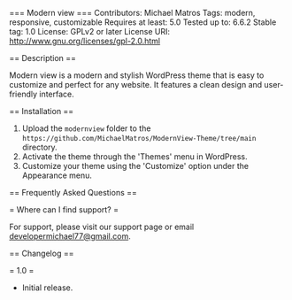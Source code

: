 === Modern view ===
Contributors: Michael Matros
Tags: modern, responsive, customizable
Requires at least: 5.0
Tested up to: 6.6.2
Stable tag: 1.0
License: GPLv2 or later
License URI: http://www.gnu.org/licenses/gpl-2.0.html

== Description ==

 Modern view is a modern and stylish WordPress theme that is easy to customize and perfect for any website. It features a clean design and user-friendly interface.

== Installation ==

1. Upload the `modernview` folder to the `https://github.com/MichaelMatros/ModernView-Theme/tree/main` directory.
2. Activate the theme through the 'Themes' menu in WordPress.
3. Customize your theme using the 'Customize' option under the Appearance menu.

== Frequently Asked Questions ==

= Where can I find support? =

For support, please visit our support page or email developermichael77@gmail.com.

== Changelog ==

= 1.0 =
* Initial release.
